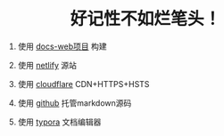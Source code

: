 <h1 style="text-align:center;font-size:30px">好记性不如烂笔头！</h1>





1. 使用 [docs-web项目](https://github.com/2020qiang/docs-web) 构建
2. 使用 [netlify](https://www.netlify.com/) 源站
3. 使用 [cloudflare](https://www.cloudflare.com/zh-cn/) CDN+HTTPS+HSTS



1. 使用 [github](https://github.com/) 托管markdown源码
2. 使用 [typora](https://typora.io/) 文档编辑器



